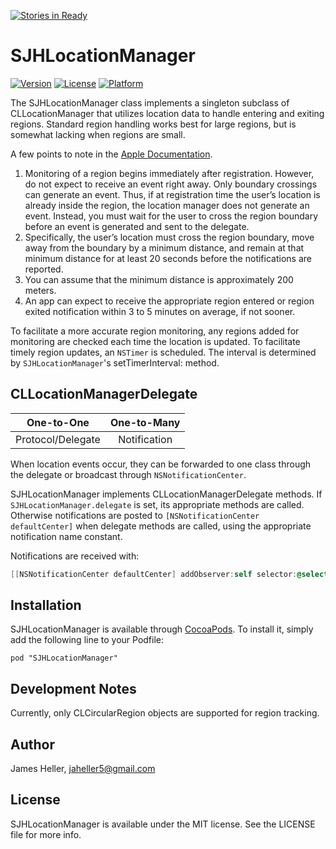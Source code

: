 [![Stories in Ready](https://badge.waffle.io/selljamhere/sjhlocationmanager.png?label=ready&title=Ready)](https://waffle.io/selljamhere/sjhlocationmanager)
# SJHLocationManager

[![Version](https://img.shields.io/cocoapods/v/SJHLocationManager.svg?style=flat)](http://cocoadocs.org/docsets/SJHLocationManager)
[![License](https://img.shields.io/cocoapods/l/SJHLocationManager.svg?style=flat)](http://cocoadocs.org/docsets/SJHLocationManager)
[![Platform](https://img.shields.io/cocoapods/p/SJHLocationManager.svg?style=flat)](http://cocoadocs.org/docsets/SJHLocationManager)

The SJHLocationManager class implements a singleton subclass of CLLocationManager that utilizes location data to handle entering and exiting regions. Standard region handling works best for large regions, but is somewhat lacking when regions are small.

A few points to note in the [Apple Documentation](https://developer.apple.com/library/ios/documentation/userexperience/conceptual/LocationAwarenessPG/RegionMonitoring/RegionMonitoring.html).

1. Monitoring of a region begins immediately after registration. However, do not expect to receive an event right away. Only boundary crossings can generate an event. Thus, if at registration time the user’s location is already inside the region, the location manager does not generate an event. Instead, you must wait for the user to cross the region boundary before an event is generated and sent to the delegate.
2. Specifically, the user’s location must cross the region boundary, move away from the boundary by a minimum distance, and remain at that minimum distance for at least 20 seconds before the notifications are reported.
3. You can assume that the minimum distance is approximately 200 meters.
4. An app can expect to receive the appropriate region entered or region exited notification within 3 to 5 minutes on average, if not sooner.

To facilitate a more accurate region monitoring, any regions added for monitoring are checked each time the location is updated. To facilitate timely region updates, an `NSTimer` is scheduled. The interval is determined by `SJHLocationManager`'s setTimerInterval: method. 

## CLLocationManagerDelegate

|     One-to-One        |  One-to-Many  |
|:-----------------:    |:------------: |
| Protocol/Delegate     | Notification  |

When location events occur, they can be forwarded to one class through the delegate or broadcast through ```NSNotificationCenter```. 

SJHLocationManager implements CLLocationManagerDelegate methods. If ```SJHLocationManager.delegate``` is set, its appropriate methods are called. Otherwise notifications are posted to ```[NSNotificationCenter defaultCenter]``` when delegate methods are called, using the appropriate notification name constant.
 
Notifications are received with:
 
```objective-c
[[NSNotificationCenter defaultCenter] addObserver:self selector:@selector(requestFinishedHandler:) name:kLocationManagerDidUpdateLocation object:nil];
```

## Installation

SJHLocationManager is available through [CocoaPods](http://cocoapods.org). To install it, simply add the following line to your Podfile:

    pod "SJHLocationManager"

## Development Notes

Currently, only CLCircularRegion objects are supported for region tracking. 

## Author

James Heller, jaheller5@gmail.com

## License

SJHLocationManager is available under the MIT license. See the LICENSE file for more info.

